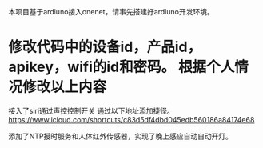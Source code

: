 ﻿本项目基于ardiuno接入onenet，请事先搭建好ardiuno开发环境。

修改代码中的设备id，产品id，apikey，wifi的id和密码。
根据个人情况修改以上内容
====================================
接入了siri通过声控控制开关
通过以下地址添加捷径。
https://www.icloud.com/shortcuts/c83d5df4dbd045edb560186a84174e68

添加了NTP授时服务和人体红外传感器，实现了晚上感应自动自动开灯。

